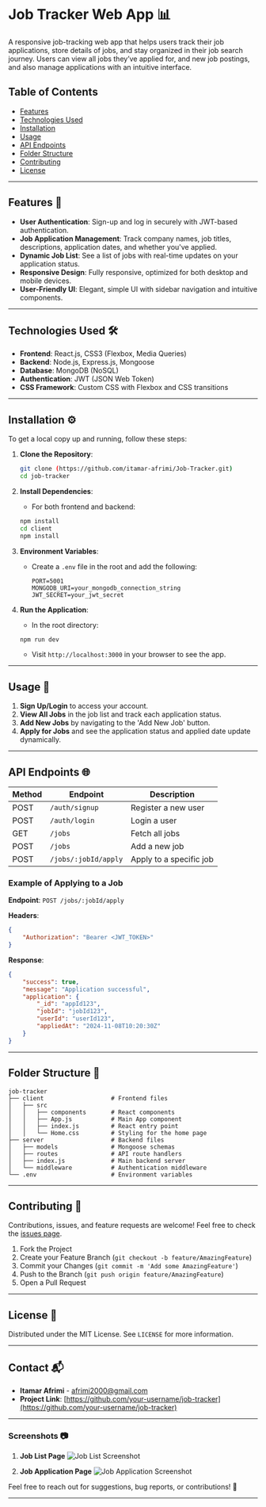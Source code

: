 

# Job Tracker Web App 📊

A responsive job-tracking web app that helps users track their job applications, store details of jobs, and stay organized in their job search journey. Users can view all jobs they’ve applied for, and new job postings, and also manage applications with an intuitive interface.



## Table of Contents
- [Features](#features)
- [Technologies Used](#technologies-used)
- [Installation](#installation)
- [Usage](#usage)
- [API Endpoints](#api-endpoints)
- [Folder Structure](#folder-structure)
- [Contributing](#contributing)
- [License](#license)

---

## Features 🚀

- **User Authentication**: Sign-up and log in securely with JWT-based authentication.
- **Job Application Management**: Track company names, job titles, descriptions, application dates, and whether you've applied.
- **Dynamic Job List**: See a list of jobs with real-time updates on your application status.
- **Responsive Design**: Fully responsive, optimized for both desktop and mobile devices.
- **User-Friendly UI**: Elegant, simple UI with sidebar navigation and intuitive components.
  
---

## Technologies Used 🛠️

- **Frontend**: React.js, CSS3 (Flexbox, Media Queries)
- **Backend**: Node.js, Express.js, Mongoose
- **Database**: MongoDB (NoSQL)
- **Authentication**: JWT (JSON Web Token)
- **CSS Framework**: Custom CSS with Flexbox and CSS transitions

---

## Installation ⚙️

To get a local copy up and running, follow these steps:

1. **Clone the Repository**:
   ```bash
   git clone (https://github.com/itamar-afrimi/Job-Tracker.git)
   cd job-tracker
   ```

2. **Install Dependencies**:
   - For both frontend and backend:
   ```bash
   npm install
   cd client
   npm install
   ```

3. **Environment Variables**:
   - Create a `.env` file in the root and add the following:
     ```
     PORT=5001
     MONGODB_URI=your_mongodb_connection_string
     JWT_SECRET=your_jwt_secret
     ```

4. **Run the Application**:
   - In the root directory:
   ```bash
   npm run dev
   ```
   - Visit `http://localhost:3000` in your browser to see the app.

---

## Usage 📖

1. **Sign Up/Login** to access your account.
2. **View All Jobs** in the job list and track each application status.
3. **Add New Jobs** by navigating to the 'Add New Job' button.
4. **Apply for Jobs** and see the application status and applied date update dynamically.

---

## API Endpoints 🌐

| Method | Endpoint                | Description                                      |
|--------|--------------------------|--------------------------------------------------|
| POST   | `/auth/signup`           | Register a new user                              |
| POST   | `/auth/login`            | Login a user                                     |
| GET    | `/jobs`                  | Fetch all jobs                                   |
| POST   | `/jobs`                  | Add a new job                                    |
| POST   | `/jobs/:jobId/apply`     | Apply to a specific job                          |

### Example of Applying to a Job

**Endpoint**: `POST /jobs/:jobId/apply`

**Headers**:
```json
{
    "Authorization": "Bearer <JWT_TOKEN>"
}
```

**Response**:
```json
{
    "success": true,
    "message": "Application successful",
    "application": {
        "_id": "appId123",
        "jobId": "jobId123",
        "userId": "userId123",
        "appliedAt": "2024-11-08T10:20:30Z"
    }
}
```

---

## Folder Structure 📁

```
job-tracker
├── client                   # Frontend files
│   ├── src
│   │   ├── components       # React components
│   │   ├── App.js           # Main App component
│   │   ├── index.js         # React entry point
│   │   └── Home.css         # Styling for the home page
├── server                   # Backend files
│   ├── models               # Mongoose schemas
│   ├── routes               # API route handlers
│   ├── index.js             # Main backend server
│   └── middleware           # Authentication middleware
└── .env                     # Environment variables
```

---

## Contributing 🤝

Contributions, issues, and feature requests are welcome! Feel free to check the [issues page](https://github.com/your-username/job-tracker/issues).

1. Fork the Project
2. Create your Feature Branch (`git checkout -b feature/AmazingFeature`)
3. Commit your Changes (`git commit -m 'Add some AmazingFeature'`)
4. Push to the Branch (`git push origin feature/AmazingFeature`)
5. Open a Pull Request

---

## License 📜

Distributed under the MIT License. See `LICENSE` for more information.

---

## Contact 📬

- **Itamar Afrimi** - [afrimi2000@gmail.com](mailto:your-email@example.com)
- **Project Link**: [https://github.com/your-username/job-tracker](https://github.com/your-username/job-tracker)

---

### Screenshots 📷

1. **Job List Page**
   ![Job List Screenshot](https://via.placeholder.com/600x400) <!-- Replace with actual screenshot -->

2. **Job Application Page**
   ![Job Application Screenshot](https://via.placeholder.com/600x400) <!-- Replace with actual screenshot -->

Feel free to reach out for suggestions, bug reports, or contributions! 🙌

---


